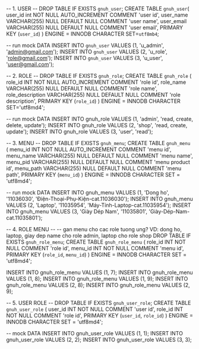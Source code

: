-- 1. USER --
DROP TABLE IF EXISTS `gnuh_user`;
CREATE TABLE `gnuh_user`(
user_id int NOT NULL AUTO_INCREMENT COMMENT 'user id',
user_name VARCHAR(255) NULL DEFAULT NULL COMMENT 'user name',
user_email VARCHAR(255) NULL DEFAULT NULL COMMENT 'user email',
PRIMARY KEY (`user_id`)
) ENGINE = INNODB CHARACTER SET=`utf8mb4`;

-- run mock DATA
INSERT INTO `gnuh_user` VALUES (1, 'u_admin', 'admin@gmail.com');
INSERT INTO `gnuh_user` VALUES (2, 'u_role', 'role@gmail.com');
INSERT INTO `gnuh_user` VALUES (3, 'u_user', 'user@gmail.com');

-- 2. ROLE --
DROP TABLE IF EXISTS `gnuh_role`;
CREATE TABLE `gnuh_role` (
role_id INT NOT NULL AUTO_INCREMENT COMMENT 'role id',
role_name VARCHAR(255) NULL DEFAULT NULL COMMENT 'role name',
role_description VARCHAR(255) NULL DEFAULT NULL COMMENT 'role description',
PRIMARY KEY (`role_id`)
) ENGINE = INNODB CHARACTER SET='utf8md4';

-- run mock DATA
INSERT INTO gnuh_role VALUES (1, 'admin', 'read, create, delete, update');
INSERT INTO gnuh_role VALUES (2, 'shop', 'read, create, update');
INSERT INTO gnuh_role VALUES (3, 'user', 'read');

-- 3. MENU --
DROP TABLE IF EXISTS `gnuh_menu`;
CREATE TABLE `gnuh_menu` (
menu_id INT NOT NULL AUTO_INCREMENT COMMENT 'menu id',
menu_name VARCHAR(255) NULL DEFAULT NULL COMMENT 'menu name',
menu_pid VARCHAR(255) NULL DEFAULT NULL COMMENT 'menu product id',
menu_path VARCHAR(255) NULL DEFAULT NULL COMMENT 'menu path',
PRIMARY KEY (`menu_id`)
) ENGINE = INNODB CHARACTER SET = 'utf8md4';

-- run mock DATA
INSERT INTO gnuh_menu VALUES (1, 'Dong ho', '11036030', 'Điện-Thoại-Phụ-Kiện-cat.11036030');
INSERT INTO gnuh_menu VALUES (2, 'Laptop', '11035954', 'Máy-Tính-Laptop-cat.11035954');
INSERT INTO gnuh_menu VALUES (3, 'Giày Dép Nam', '11035801', 'Giày-Dép-Nam-cat.11035801');

-- 4. ROLE MENU --
-- gan menu cho cac role tuong ung? VD: dong ho, laptop, giay dep name cho role admin, laptop cho role shop
DROP TABLE IF EXISTS `gnuh_role_menu`;
CREATE TABLE `gnuh_role_menu` (
role_id INT NOT NULL COMMENT 'role id',
menu_id INT NOT NULL COMMENT 'menu id',
PRIMARY KEY (`role_id`, `menu_id`)
) ENGINE = INNODB CHARACTER SET = 'utf8md4';

INSERT INTO gnuh_role_menu VALUES (1, 7);
INSERT INTO gnuh_role_menu VALUES (1, 8);
INSERT INTO gnuh_role_menu VALUES (1, 9);
INSERT INTO gnuh_role_menu VALUES (2, 8);
INSERT INTO gnuh_role_menu VALUES (2, 9);

-- 5. USER ROLE --
DROP TABLE IF EXISTS `gnuh_user_role`;
CREATE TABLE `gnuh_user_role` (
user_id INT NOT NULL COMMENT 'user id',
role_id INT NOT NULL COMMENT 'role id',
PRIMARY KEY (`user_id`, `role_id`)
) ENGINE = INNODB CHARACTER SET = 'utf8md4';

-- mock DATA
INSERT INTO gnuh_user_role VALUES (1, 1);
INSERT INTO gnuh_user_role VALUES (2, 2);
INSERT INTO gnuh_user_role VALUES (3, 3);
